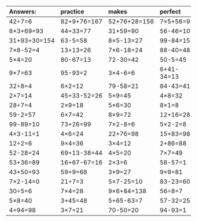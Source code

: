 | Answers: | practice | makes | perfect | ! |
| :--- | :--- | :--- | :--- | :--- |
| 42÷7=6 | 82+9+76=167 | 52+76+28=156 | 7×5+56=91 | 78-78=0 | 
| 8×3+69=93 | 44+33=77 | 31+59=90 | 56-46=10 | 16+46=62 | 
| 31+93+30=154 | 63-5=58 | 8×5-13=27 | 99-84=15 | 5×5=25 | 
| 7×8-52=4 | 13+13=26 | 7×6-18=24 | 88-40=48 | 15+47=62 | 
| 5×4=20 | 80-67=13 | 72-30=42 | 50-5=45 | 15+68=83 | 
| 9×7=63 | 95-93=2 | 3×4-6=6 | 6+41-34=13 | 52-45=7 | 
| 32÷8=4 | 6×2=12 | 79-58=21 | 84-43=41 | 20÷4=5 | 
| 2×7=14 | 45+33-52=26 | 5×9=45 | 4×8=32 | 27÷9=3 | 
| 28÷7=4 | 2×9=18 | 5×6=30 | 8×1=8 | 81-3=78 | 
| 59-2=57 | 6×7=42 | 8×9=72 | 12+16=28 | 69-47=22 | 
| 99-89=10 | 73+26=99 | 7×2-8=6 | 5×2-2=8 | 3×6-5=13 | 
| 4×3-11=1 | 4×6=24 | 22+76=98 | 15+83=98 | 7×3-2=19 | 
| 12÷2=6 | 9×4=36 | 3×4=12 | 2+86=88 | 54÷9=6 | 
| 52-28=24 | 69+13-38=44 | 4×5=20 | 7×7=49 | 57+29+33=119 | 
| 53+36=89 | 16+67-67=16 | 2×3=6 | 58-57=1 | 67+18=85 | 
| 43+50=93 | 59+9=68 | 3×9=27 | 9×9=81 | 15÷3=5 | 
| 7×2-14=0 | 21÷7=3 | 5×7-25=10 | 83-23=60 | 16+25-17=24 | 
| 30÷5=6 | 7×4=28 | 9×6+84=138 | 56÷8=7 | 92-74=18 | 
| 5×8=40 | 3+45=48 | 5+65-63=7 | 57-32=25 | 47-45=2 | 
| 4+94=98 | 3×7=21 | 70-50=20 | 94-93=1 | 88+81+76=245 | 

